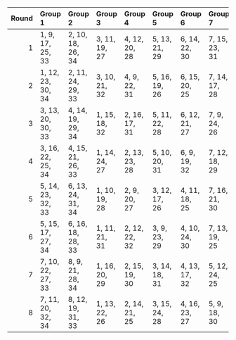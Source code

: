|   Round | Group 1           | Group 2           | Group 3       | Group 4       | Group 5       | Group 6       | Group 7       | Group 8       |
|--------:|:------------------|:------------------|:--------------|:--------------|:--------------|:--------------|:--------------|:--------------|
|       1 | 1, 9, 17, 25, 33  | 2, 10, 18, 26, 34 | 3, 11, 19, 27 | 4, 12, 20, 28 | 5, 13, 21, 29 | 6, 14, 22, 30 | 7, 15, 23, 31 | 8, 16, 24, 32 |
|       2 | 1, 12, 23, 30, 34 | 2, 11, 24, 29, 33 | 3, 10, 21, 32 | 4, 9, 22, 31  | 5, 16, 19, 26 | 6, 15, 20, 25 | 7, 14, 17, 28 | 8, 13, 18, 27 |
|       3 | 3, 13, 20, 30, 33 | 4, 14, 19, 29, 34 | 1, 15, 18, 32 | 2, 16, 17, 31 | 5, 11, 22, 28 | 6, 12, 21, 27 | 7, 9, 24, 26  | 8, 10, 23, 25 |
|       4 | 3, 16, 22, 25, 34 | 4, 15, 21, 26, 33 | 1, 14, 24, 27 | 2, 13, 23, 28 | 5, 10, 20, 31 | 6, 9, 19, 32  | 7, 12, 18, 29 | 8, 11, 17, 30 |
|       5 | 5, 14, 23, 32, 33 | 6, 13, 24, 31, 34 | 1, 10, 19, 28 | 2, 9, 20, 27  | 3, 12, 17, 26 | 4, 11, 18, 25 | 7, 16, 21, 30 | 8, 15, 22, 29 |
|       6 | 5, 15, 17, 27, 34 | 6, 16, 18, 28, 33 | 1, 11, 21, 31 | 2, 12, 22, 32 | 3, 9, 23, 29  | 4, 10, 24, 30 | 7, 13, 19, 25 | 8, 14, 20, 26 |
|       7 | 7, 10, 22, 27, 33 | 8, 9, 21, 28, 34  | 1, 16, 20, 29 | 2, 15, 19, 30 | 3, 14, 18, 31 | 4, 13, 17, 32 | 5, 12, 24, 25 | 6, 11, 23, 26 |
|       8 | 7, 11, 20, 32, 34 | 8, 12, 19, 31, 33 | 1, 13, 22, 26 | 2, 14, 21, 25 | 3, 15, 24, 28 | 4, 16, 23, 27 | 5, 9, 18, 30  | 6, 10, 17, 29 |